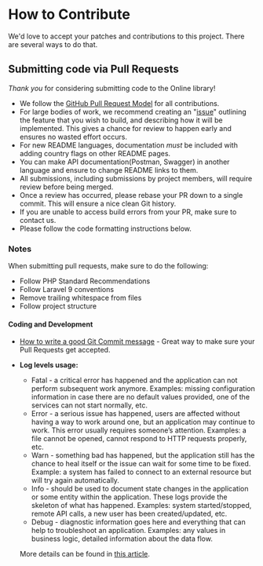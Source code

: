 # How to Contribute

We'd love to accept your patches and contributions to this project. There are several ways to do that.

## Submitting code via Pull Requests

*Thank you* for considering submitting code to the Online library!

- We follow the [GitHub Pull Request Model](https://help.github.com/articles/about-pull-requests/) for
  all contributions.
- For large bodies of work, we recommend creating an
  "[issue](https://github.com/ca-tim4-22/library/issues)"
  outlining the feature that you wish to build, and describing how it will be implemented. This gives a chance
  for review to happen early and ensures no wasted effort occurs.
- For new README languages, documentation *must* be included with adding country flags on other README pages.
- You can make API documentation(Postman, Swagger) in another language and ensure to change README links to them.
- All submissions, including submissions by project members, will require review before being merged.
- Once a review has occurred, please rebase your PR down to a single commit. This will ensure a nice clean Git history.
- If you are unable to access build errors from your PR, make sure to contact us.
- Please follow the code formatting instructions below.

### Notes

When submitting pull requests, make sure to do the following:
- Follow PHP Standard Recommendations
- Follow Laravel 9 conventions
- Remove trailing whitespace from files
- Follow project structure

#### Coding and Development

- [How to write a good Git Commit message](https://chris.beams.io/posts/git-commit/) -
  Great way to make sure your Pull Requests get accepted.
- **Log levels usage:**
  - Fatal - a critical error has happened and the application can not perform subsequent work anymore. Examples: missing configuration information in case there are no default values provided, one of the services can not start normally, etc.
  - Error - a serious issue has happened, users are affected without having a way to work around one, but an application may continue to work. This error usually requires someone’s attention. Examples: a file cannot be opened, cannot respond to HTTP requests properly, etc.
  - Warn - something bad has happened, but the application still has the chance to heal itself or the issue can wait for some time to be fixed. Example: a system has failed to connect to an external resource but will try again automatically.
  - Info - should be used to document state changes in the application or some entity within the application. These logs provide the skeleton of what has happened. Examples: system started/stopped, remote API calls, a new user has been created/updated, etc.
  - Debug - diagnostic information goes here and everything that can help to troubleshoot an application. Examples: any values in business logic, detailed information about the data flow.

  More details can be found in [this article](https://medium.com/@tom.hombergs/tip-use-logging-levels-consistently-913b7b8e9782).
